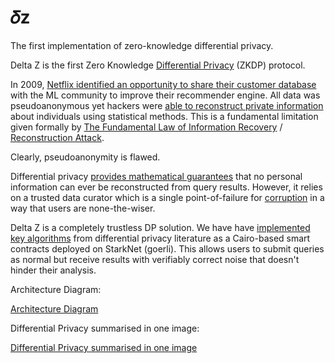 # 𝛿z
The first implementation of zero-knowledge differential privacy.

Delta Z is the first Zero Knowledge [Differential Privacy](https://en.wikipedia.org/wiki/Differential_privacy) (ZKDP) protocol.

In 2009, [Netflix identified an opportunity to share their customer database](https://en.wikipedia.org/wiki/Differential_privacy) with the ML community to improve their recommender engine. All data was pseudoanonymous yet hackers were [able to reconstruct private information](https://www.wired.com/2010/03/netflix-cancels-contest/) about individuals using statistical methods. This is a fundamental limitation given formally by [The Fundamental Law of Information Recovery](https://aircloak.com/diffix-and-the-fundamental-law-of-information-recovery/) / [Reconstruction Attack](https://en.wikipedia.org/wiki/Reconstruction_attack).

Clearly, pseudoanonymity is flawed.

Differential privacy [provides mathematical guarantees](https://www.cis.upenn.edu/~aaroth/Papers/privacybook.pdf) that no personal information can ever be reconstructed from query results. However, it relies on a trusted data curator which is a single point-of-failure for [corruption](https://fortune.com/2023/07/12/harvard-business-school-francesca-gino-retractions-fabricated-data-dishonesty/) in a way that users are none-the-wiser.

Delta Z is a completely trustless DP solution. We have have [implemented key algorithms](https://github.com/manuj-mishra/zkdiffpriv) from differential privacy literature as a Cairo-based smart contracts deployed on StarkNet (goerli). This allows users to submit queries as normal but receive results with verifiably correct noise that doesn't hinder their analysis.

Architecture Diagram:

[Architecture Diagram](./architecture.png)

Differential Privacy summarised in one image:

[Differential Privacy summarised in one image](./differential-privacy-summary.png)
